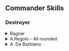 ## Commander Skills
### Destroyer
<details>
  <summary>Ragnar</summary>
  <img src="/wows/commanderskill/images/ragnar.png">
</details>
<details>
  <summary>A.Regolo - All rounded</summary>
  <img src="/wows/commanderskill/images/regolo-allarounded.png">
</details>
<details>
  <summary>A. Da Barbiano</summary>
  <img src="/wows/commanderskill/images/barbiono.png">
</details>
